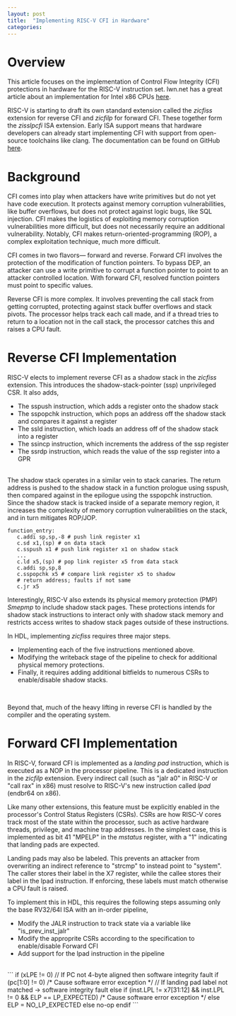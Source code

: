 ```yaml
---
layout: post
title:  "Implementing RISC-V CFI in Hardware"
categories:
---
```


# Overview
This article focuses on the implementation of Control Flow Integrity (CFI) protections in hardware for the RISC-V instruction set. lwn.net has a great article about an implementation for Intel x86 CPUs [here](https://lwn.net/Articles/889475/). <br />

RISC-V is starting to draft its own standard extension called the *zicfiss* extension for reverse CFI and *zicfilp* for forward CFI. These together form the *zisslpcfi* ISA extension. Early ISA support means that hardware developers can already start implementing CFI with support from open-source toolchains like clang. The documentation can be found on GitHub [here](https://github.com/riscv/riscv-cfi/tree/main). <br />

# Background
CFI comes into play when attackers have write primitives but do not yet have code execution. It protects against memory corruption vulnerabilities, like buffer overflows, but does not protect against logic bugs, like SQL injection. CFI makes the logistics of exploiting memory corruption vulnerabilities more difficult, but does not necessarily require an additional vulnerability. Notably, CFI makes return-oriented-programming (ROP), a complex exploitation technique, much more difficult. <br /> 

CFI comes in two flavors— forward and reverse. Forward CFI involves the protection of the modification of function pointers. To bypass DEP, an attacker can use a write primitive to corrupt a function pointer to point to an attacker controlled location. With forward CFI, resolved function pointers must point to specific values. <br />

Reverse CFI is more complex. It involves preventing the call stack from getting corrupted, protecting against stack buffer overflows and stack pivots. The processor helps track each call made, and if a thread tries to return to a location not in the call stack, the processor catches this and raises a CPU fault. <br />

# Reverse CFI Implementation 

RISC-V elects to implement reverse CFI as a shadow stack in the *zicfiss* extension. This introduces the shadow-stack-pointer (ssp) unprivileged CSR. It also adds, 

- The sspush instruction, which adds a register onto the shadow stack
- The sspopchk instruction, which pops an address off the shadow stack and compares it against a register
- The ssld instruction, which loads an address off of the shadow stack into a register
- The ssincp instruction, which increments the address of the ssp register
- The ssrdp instruction, which reads the value of the ssp register into a GPR 
<br /> 
The shadow stack operates in a similar vein to stack canaries. The return address is pushed to the shadow stack in a function prologue using sspush, then compared against in the epilogue using the sspopchk instruction. Since the shadow stack is tracked inside of a separate memory region, it increases the complexity of memory corruption vulnerabilities on the stack, and in turn mitigates ROP/JOP. <br />

```
function_entry:
   c.addi sp,sp,-8 # push link register x1
   c.sd x1,(sp) # on data stack
   c.sspush x1 # push link register x1 on shadow stack
   ...
   c.ld x5,(sp) # pop link register x5 from data stack
   c.addi sp,sp,8
   c.sspopchk x5 # compare link register x5 to shadow
   # return address; faults if not same
   c.jr x5
```

Interestingly, RISC-V also extends its physical memory protection (PMP) *Smepmp* to include shadow stack pages. These protections intends for shadow stack instructions to interact only with shadow stack memory and restricts access writes to shadow stack pages outside of these instructions. <br />

In HDL, implementing *zicfiss* requires three major steps.
- Implementing each of the five instructions mentioned above. 
- Modifying the writeback stage of the pipeline to check for additional physical memory protections. 
- Finally, it requires adding additional bitfields to numerous CSRs to enable/disable shadow stacks. 
<br />

Beyond that, much of the heavy lifting in reverse CFI is handled by the compiler and the operating system. <br />

# Forward CFI Implementation

In RISC-V, forward CFI is implemented as a *landing pad* instruction, which is executed as a NOP in the processor pipeline. This is a dedicated instruction in the *zicfilp* extension. Every indirect call (such as "jalr a0" in RISC-V or "call rax" in x86) must resolve to RISC-V's new instruction called *lpad* (endbr64 on x86). <br />

Like many other extensions, this feature must be explicitly enabled in the processor's Control Status Registers (CSRs). CSRs are how RISC-V cores track most of the state within the processor, such as active hardware threads, privilege, and machine trap addresses. In the simplest case, this is implemented as bit 41 "MPELP" in the *mstatus* register, with a "1" indicating that landing pads are expected. <br />

Landing pads may also be labeled. This prevents an attacker from overwriting an indirect reference to "strcmp" to instead point to "system". The caller stores their label in the X7 register, while the callee stores their label in the lpad instruction. If enforcing, these labels must match otherwise a CPU fault is raised. <br />

To implement this in HDL, this requires the following steps assuming only the base RV32/64I ISA with an in-order pipeline,
- Modify the JALR instruction to track state via a variable like "is\_prev\_inst\_jalr"
- Modify the approprite CSRs according to the specification to enable/disable Forward CFI
- Add support for the lpad instruction in the pipeline
<br />
```
if (xLPE != 0)
    // If PC not 4-byte aligned then software integrity fault
    if (pc[1:0] != 0)
        /* Cause software error exception */
    // If landing pad label not matched -> software integrity fault
    else if (inst.LPL != x7[31:12] && inst.LPL != 0 && ELP == LP_EXPECTED)
        /* Cause software error exception */ 
    else
        ELP = NO_LP_EXPECTED
else
    no-op
endif
```




